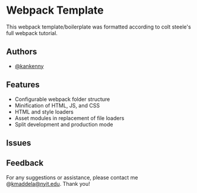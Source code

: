 # Webpack Template

This webpack template/boilerplate was formatted according to colt steele's full webpack tutorial.

## Authors

-    [@kankenny](https://github.com/Kankenny)

## Features

-    Configurable webpack folder structure
-    Minification of HTML, JS, and CSS
-    HTML and style loaders
-    Asset modules in replacement of file loaders
-    Split development and production mode

## Issues

## Feedback

For any suggestions or assistance, please contact me @kmaddela@nyit.edu. Thank you!
